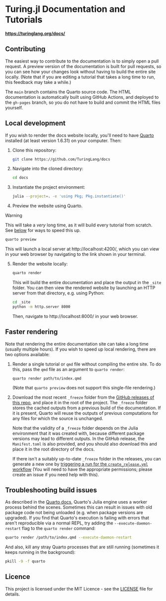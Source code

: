 # Turing.jl Documentation and Tutorials

**https://turinglang.org/docs/**

## Contributing

The easiest way to contribute to the documentation is to simply open a pull request.
A preview version of the documentation is built for pull requests, so you can see how your changes look without having to build the entire site locally.
(Note that if you are editing a tutorial that takes a long time to run, this feedback may take a while.)

The `main` branch contains the Quarto source code.
The HTML documentation is automatically built using GitHub Actions, and deployed to the `gh-pages` branch, so you do not have to build and commit the HTML files yourself.

## Local development

If you wish to render the docs website locally, you'll need to have [Quarto](https://quarto.org/docs/download/) installed (at least version 1.6.31) on your computer.
Then:

1. Clone this repository:

   ```bash
   git clone https://github.com/TuringLang/docs
   ```

2. Navigate into the cloned directory:

   ```bash
   cd docs
   ```

3. Instantiate the project environment:

   ```bash
   julia --project=. -e 'using Pkg; Pkg.instantiate()'
   ```

4. Preview the website using Quarto.

> [!WARNING]
> This will take a _very_ long time, as it will build every tutorial from scratch. See [below](#faster-rendering) for ways to speed this up.

   ```bash
   quarto preview
   ```

   This will launch a local server at http://localhost:4200/, which you can view in your web browser by navigating to the link shown in your terminal.

5. Render the website locally:

   ```bash
   quarto render
   ```

   This will build the entire documentation and place the output in the `_site` folder.
   You can then view the rendered website by launching an HTTP server from that directory, e.g. using Python:

   ```bash
   cd _site
   python -m http.server 8000
   ```

   Then, navigate to http://localhost:8000/ in your web browser.

## Faster rendering

Note that rendering the entire documentation site can take a long time (usually multiple hours).
If you wish to speed up local rendering, there are two options available:

1. Render a single tutorial or `qmd` file without compiling the entire site.
   To do this, pass the `qmd` file as an argument to `quarto render`:

   ```
   quarto render path/to/index.qmd
   ```

   (Note that `quarto preview` does not support this single-file rendering.)

2. Download the most recent `_freeze` folder from the [GitHub releases of this repo](https://github.com/turinglang/docs/releases), and place it in the root of the project.
   The `_freeze` folder stores the cached outputs from a previous build of the documentation.
   If it is present, Quarto will reuse the outputs of previous computations for any files for which the source is unchanged.

   Note that the validity of a `_freeze` folder depends on the Julia environment that it was created with, because different package versions may lead to different outputs.
   In the GitHub release, the `Manifest.toml` is also provided, and you should also download this and place it in the root directory of the docs.

   If there isn't a suitably up-to-date `_freeze` folder in the releases, you can generate a new one by [triggering a run for the `create_release.yml` workflow](https://github.com/TuringLang/docs/actions/workflows/create_release.yml) (You will need to have the appropriate permissions; please create an issue if you need help with this).

## Troubleshooting build issues

As described in the [Quarto docs](https://quarto.org/docs/computations/julia.html#using-the-julia-engine), Quarto's Julia engine uses a worker process behind the scenes.
Sometimes this can result in issues with old package code not being unloaded (e.g. when package versions are upgraded).
If you find that Quarto's execution is failing with errors that aren't reproducible via a normal REPL, try adding the `--execute-daemon-restart` flag to the `quarto render` command:

```bash
quarto render /path/to/index.qmd --execute-daemon-restart
```

And also, kill any stray Quarto processes that are still running (sometimes it keeps running in the background):

```bash
pkill -9 -f quarto
```

## Licence

This project is licensed under the MIT Licence - see the [LICENSE](LICENSE) file for details.
